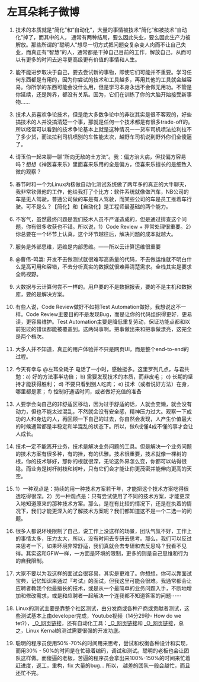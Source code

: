 # 左耳朵耗子微博
1. 技术的本质就是“简化”和“自动化”，大量的事情被技术“简化”和被技术“自动化”掉了，而其中的人， 通常有两种结局，要么因此失业，要么因此生产力被解放。那些所谓的“聪明人”想尽一切方式把问题变复杂变人肉而不让自己失业，而真正有“智慧”的人，通常都是干掉自己目前的工作，解放自己，从而可以有更多的时间去追寻更高级更有价值的事情和人生。

2. 能不能进步取决于自己，要去尝试新的事物，即使它们可能并不重要。学习任何东西都是有用的，因为你尝试的技术和工具越多，再用其他的工具就会越容易。你所学的东西可能会没什么用，但是学习本身永远不会做无用功。不管是你延续，还是跨界，都没有关系。因为，它们在训练了你的大脑开始接受新事物…… 
3. 技术人员喜欢争论技术，但是绝大多数争论中的非议其实是很不客观的，好些搞技术的人并没搞清楚一个事，那就是任何一个技术都是有很多trade-off的。所以经常可以看到的技术争论基本上就是这种情况一一货车司机喷法拉利拉不了多少货，而法拉利司机喷别的车性能太次，越野车司机说到野外你们全傻逼了。 ​​​​
4. 请玉伯一起来聊一聊“所向无敌的土方法”。我：偏方治大病，但找偏方容易吗？想想《神医喜来乐》里面喜来乐用的全是偏方，但喜来乐擅长的是细致入微的观察？
5. 春节时和一个为Linux内核做自动化测试系统做了两年多的真正的大牛聊天，我非常钦佩他的工作，他给我打了个比方：软件系统就像做汽车，NB公司的车是无人驾驶，普通公司做的车是有人驾驶，而某些公司的车是员工推着车行驶。可不是么？【简化】和【自动化】是工程师最基础的两个能力。 ​​​​
6. 不客气，虽然最终问题是我们技术人员不严谨造成的，但是通过排查这个问题，你有很多收获也不错。所以说，1）Code Review + 异常处理很重要。2）你总要在一个环节上认真，这个环节越往后，解决问题的成本就越大。
7. 服务是外部思维，运维是内部思维。——所以云计算运维很重要
8.  @曹伟-鸣嵩: 开发不去做测试就很难写高质量的代码，不去做运维就不明白什么是高可用和容错，不去分析真实的数据就很难弄清楚需求。全栈其实是要求全局视野。
9. 大数据与云计算何尝不一样的。用户要的不是数据报表，要的不是主机和数据库，要的是解决方案。
10. 有些人说，Code Review做好不如把Test Automation做好。我想说这不一样。Code Review主要目的不是发现Bug，而是让你的代码组织得更好，更易读，更容易维护。Test Automation主要是降低重复劳动，保证功能点都和以前犯过的错误都能被覆盖到。这两码事啊。把事做出来和把事做漂亮，这完全是两个档次。
11. 大多人并不知道，真正的用户体验并不只是网页UI，而是整个end-to-end的过程。
12. 今天有幸与 @左耳朵耗子 电话了一小时，感触挺多。这里罗列几点，与君共勉：a) 好的方法事半功倍； b) 需要发现技术的本质，而非皮毛； c) 长期的坚持才能获得胜利； d) 不要只看到别人吃肉； e) 技术（或者说好方法）在身，哪里都是家； f) 控制好通话时间，或者做好充值的准备 
13. 人要学会向自己的非舒适区移动，因为过于舒适的话，人就会变懒，就会没有动力，但也不能太过混乱，不然就会没有安全感，精神压力过大。观察一下成功的人和身边的人，再回顾一下自己的过去，你自然会发现，人产生价值最大的时候通常都是半稳定和半混乱的状态下。所以，做6成懂4成不懂的事才会让人成长。
14. 技术一定不能离开业务，技术是解决业务问题的工具。但是解决一个业务问题的技术方案有很多种，有的挫，有的优雅。技术很重要，技术就像一棵树的根，你的技术够好，那你的根就很深，无论这外界怎么变，你都可以站得很稳。而业务是树杆树枝和树叶，只有它们会才能让你更茂密并能伸向更高的天空。 ​​​​
15. 1）一种观点是：持续的用一种技术方案若干年，才能把这个技术方案吃得很透吃得很深。2）另一种观点是：只有尝试使用了不同的技术方案，才能更深入地知道原来的那种技术方案。那么，是在有比较的情况下，还是在执着的情况下，我们才能更深入的了解技术方案呢？我们都知道这不是一个二选一的问题。 ​​​​
16. 很多人都说环境限制了自己，说工作上没这样的场景，团队气氛不好，工作上的事情太多，压力太大，所以，没有时间去专研去思考。那么，我们可以反过来思考一下，如果环境非常舒适，我们真就会去专研和去反思吗？我看不见得。其实这和GFW一样，一方面是环境的限制，更多的则是自己思维和行为的自我限制。
17. 大家不要以为我这样的面试会很容易，其实是更难了。你想想，你可以靠面试宝典，记忆知识来通过『考试』的面试，但我这里可能会很难。我通常都会让应聘者教我个他最擅长的技术，或是从一个最简单的业务问题入手，不断地增加和修改需求，或是和应聘者一起解决一个连我都不知道答案的问题⋯⋯
18. Linux的测试主要是靠整个社区测试，由分发商或各种产商或贡献者测试，这些测试基本上由developer完成，Youtube视频（14分29秒- How do we tet?），[_O_网页链接](http://t.cn/zWuepvH "网页链接")，还有自动化工具：[_O_网页链接](http://t.cn/a0Whc6 "网页链接")和 [_O_网页链接](http://t.cn/zWuepvQ "网页链接")，总之，Linux Kernal的测试需要很强的开发功底。
19. 聪明的程序员使用50%-70%的时间用来思考，尝试和权衡各种设计和实现，而用30% - 50%的时间是在忙碌着编码，调试和测试。聪明的老板也会让团队这样做。而傻逼的老板，苦逼的程序员会拿出来100%-150%的时间来忙着赶进度，返工，重构，fix 大量的bug… 所以， 越差的团队一般会越忙，而且还忙不完。